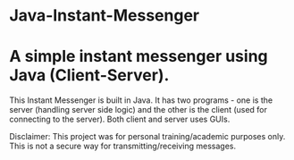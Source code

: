 # Java-Instant-Messenger
# A simple instant messenger using Java (Client-Server).
This Instant Messenger is built in Java. It has two programs - one is the server (handling server side logic) and the other is the client (used for connecting to the server). 
Both client and server uses GUIs. 

Disclaimer: This project was for personal training/academic purposes only. This is not a secure way for transmitting/receiving messages. 

